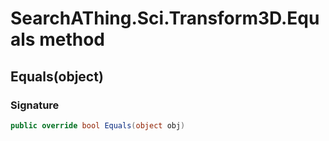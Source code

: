 # SearchAThing.Sci.Transform3D.Equals method
## Equals(object)
### Signature
```csharp
public override bool Equals(object obj)
```
